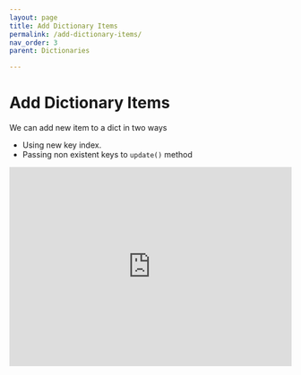 ```yaml
---
layout: page
title: Add Dictionary Items
permalink: /add-dictionary-items/
nav_order: 3
parent: Dictionaries

---
```

# Add Dictionary Items

We can add new item to a dict in two ways
* Using new key index.
* Passing non existent keys to `update()` method

<div class="code-example">
<iframe src="https://trinket.io/embed/python3/87b1c70a33" width="100%" height="356" frameborder="0" marginwidth="0" marginheight="0" allowfullscreen></iframe>
</div>